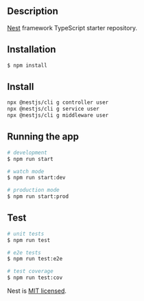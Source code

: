 ## Description

[Nest](https://github.com/nestjs/nest) framework TypeScript starter repository.

## Installation

```bash
$ npm install
```

## Install

```bash
npx @nestjs/cli g controller user
npx @nestjs/cli g service user
npx @nestjs/cli g middleware user
```

## Running the app

```bash
# development
$ npm run start

# watch mode
$ npm run start:dev

# production mode
$ npm run start:prod
```

## Test

```bash
# unit tests
$ npm run test

# e2e tests
$ npm run test:e2e

# test coverage
$ npm run test:cov
```

Nest is [MIT licensed](LICENSE).
